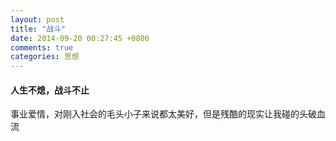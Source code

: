 ```yaml
---
layout: post
title: "战斗"
date: 2014-09-20 00:27:45 +0800
comments: true
categories: 思想
---
```


#### 人生不熄，战斗不止

事业爱情，对刚入社会的毛头小子来说都太美好，但是残酷的现实让我碰的头破血流
